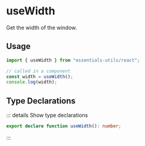 # useWidth

Get the width of the window.

## Usage

```js
import { useWidth } from "essentials-utils/react";

// called in a component
const width = useWidth();
console.log(width);
```

## Type Declarations

::: details Show type declarations

```ts
export declare function useWidth(): number;
```

:::
